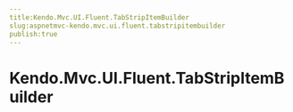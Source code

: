```yaml
---
title:Kendo.Mvc.UI.Fluent.TabStripItemBuilder
slug:aspnetmvc-kendo.mvc.ui.fluent.tabstripitembuilder
publish:true
---
```


# Kendo.Mvc.UI.Fluent.TabStripItemBuilder